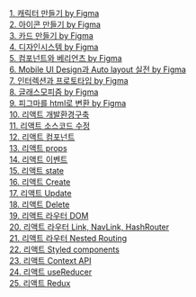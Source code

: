 <a href="/board/FrontEnd/FrontEnd1">1. 캐릭터 만들기 by Figma</a><br>
<a href="/board/FrontEnd/FrontEnd2">2. 아이콘 만들기 by Figma</a><br>
<a href="/board/FrontEnd/FrontEnd3">3. 카드 만들기 by Figma</a><br>
<a href="/board/FrontEnd/FrontEnd4">4. 디자인시스템 by Figma</a><br>
<a href="/board/FrontEnd/FrontEnd5">5. 컴포넌트와 베리언츠 by Figma</a><br>
<a href="/board/FrontEnd/FrontEnd6">6. Mobile UI Design과 Auto layout 실전 by Figma</a><br>
<a href="/board/FrontEnd/FrontEnd7">7. 인터렉션과 프로토타입 by Figma</a><br>
<a href="/board/FrontEnd/FrontEnd8">8. 글래스모피즘 by Figma</a><br>
<a href="/board/FrontEnd/FrontEnd9">9. 피그마를 html로 변환 by Figma</a><br>
<a href="/board/FrontEnd/FrontEnd10">10. 리액트 개발환경구축</a><br>
<a href="/board/FrontEnd/FrontEnd11">11. 리액트 소스코드 수정</a><br>
<a href="/board/FrontEnd/FrontEnd12">12. 리액트 컴포넌트</a><br>
<a href="/board/FrontEnd/FrontEnd13">13. 리액트 props</a><br>
<a href="/board/FrontEnd/FrontEnd14">14. 리액트 이벤트</a><br>
<a href="/board/FrontEnd/FrontEnd15">15. 리액트 state</a><br>
<a href="/board/FrontEnd/FrontEnd16">16. 리액트 Create</a><br>
<a href="/board/FrontEnd/FrontEnd17">17. 리액트 Update</a><br>
<a href="/board/FrontEnd/FrontEnd18">18. 리액트 Delete</a><br>
<a href="/board/FrontEnd/FrontEnd19">19. 리액트 라우터 DOM</a><br>
<a href="/board/FrontEnd/FrontEnd20">20. 리액트 라우터 Link, NavLink, HashRouter</a><br>
<a href="/board/FrontEnd/FrontEnd21">21. 리액트 라우터 Nested Routing</a><br>
<a href="/board/FrontEnd/FrontEnd22">22. 리액트 Styled components</a><br>
<a href="/board/FrontEnd/FrontEnd23">23. 리액트 Context API</a><br>
<a href="/board/FrontEnd/FrontEnd24">24. 리액트 useReducer</a><br>
<a href="/board/FrontEnd/FrontEnd25">25. 리액트 Redux</a><br>

